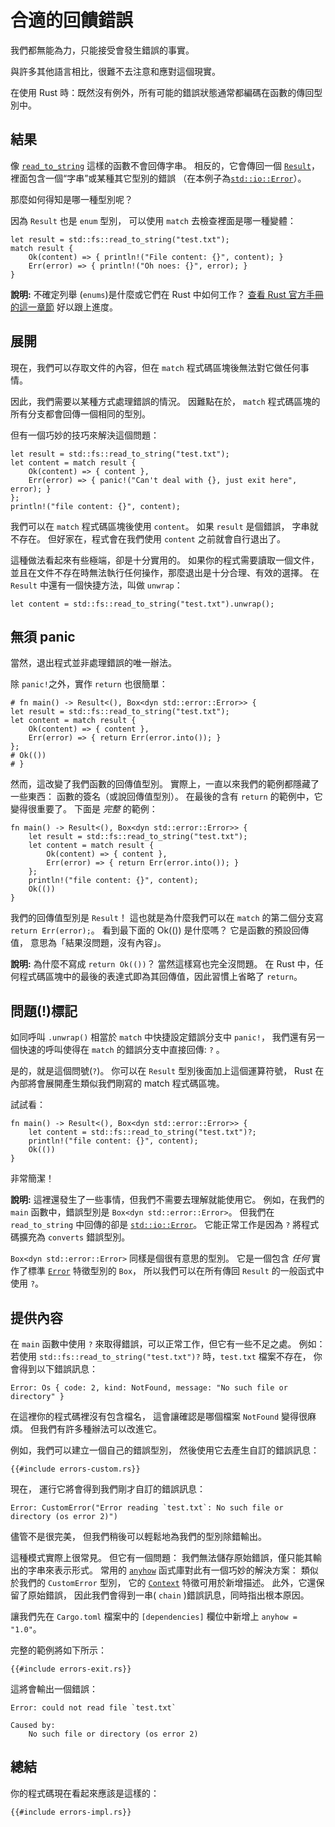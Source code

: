# 合適的回饋錯誤

我們都無能為力，只能接受會發生錯誤的事實。

與許多其他語言相比，很難不去注意和應對這個現實。

在使用 Rust 時：既然沒有例外，所有可能的錯誤狀態通常都編碼在函數的傳回型別中。

## 結果

像 [`read_to_string`] 這樣的函數不會回傳字串。
相反的，它會傳回一個 [`Result`]，裡面包含一個“字串”或某種其它型別的錯誤
（在本例子為[`std::io::Error`]）。

[`read_to_string`]: https://doc.rust-lang.org/1.39.0/std/fs/fn.read_to_string.html
[`Result`]: https://doc.rust-lang.org/1.39.0/std/result/index.html
[`std::io::Error`]: https://doc.rust-lang.org/1.39.0/std/io/type.Result.html

那麼如何得知是哪一種型別呢？ 

因為 `Result` 也是 `enum` 型別， 
可以使用 `match` 去檢查裡面是哪一種變體：

```rust,no_run
let result = std::fs::read_to_string("test.txt");
match result {
    Ok(content) => { println!("File content: {}", content); }
    Err(error) => { println!("Oh noes: {}", error); }
}
```

<aside>

**說明:**
不確定列舉 (`enums`)是什麼或它們在 Rust 中如何工作？
[查看 Rust 官方手冊的這一章節](https://doc.rust-lang.org/1.39.0/book/ch06-00-enums.html)
好以跟上進度。

</aside>

## 展開

現在，我們可以存取文件的內容，但在 `match` 程式碼區塊後無法對它做任何事情。 

因此，我們需要以某種方式處理錯誤的情況。 
因難點在於， `match` 程式碼區塊的所有分支都會回傳一個相同的型別。 

但有一個巧妙的技巧來解決這個問題：

```rust,no_run
let result = std::fs::read_to_string("test.txt");
let content = match result {
    Ok(content) => { content },
    Err(error) => { panic!("Can't deal with {}, just exit here", error); }
};
println!("file content: {}", content);
```

我們可以在 `match` 程式碼區塊後使用 `content`。 
如果 `result` 是個錯誤， 字串就不存在。 
但好家在，程式會在我們使用 `content` 之前就會自行退出了。

這種做法看起來有些極端，卻是十分實用的。 
如果你的程式需要讀取一個文件， 並且在文件不存在時無法執行任何操作，那麼退出是十分合理、有效的選擇。
在 `Result` 中還有一個快捷方法，叫做 `unwrap`：

```rust,no_run
let content = std::fs::read_to_string("test.txt").unwrap();
```

## 無須 panic

當然，退出程式並非處理錯誤的唯一辦法。 

除 `panic!`之外，實作 `return` 也很簡單：

```rust,no_run
# fn main() -> Result<(), Box<dyn std::error::Error>> {
let result = std::fs::read_to_string("test.txt");
let content = match result {
    Ok(content) => { content },
    Err(error) => { return Err(error.into()); }
};
# Ok(())
# }
```

然而，這改變了我們函數的回傳值型別。 
實際上，一直以來我們的範例都隱藏了一些東西： 函數的簽名（或說回傳值型別）。 
在最後的含有 `return` 的範例中，它變得很重要了。
下面是 _完整_ 的範例：

```rust,no_run
fn main() -> Result<(), Box<dyn std::error::Error>> {
    let result = std::fs::read_to_string("test.txt");
    let content = match result {
        Ok(content) => { content },
        Err(error) => { return Err(error.into()); }
    };
    println!("file content: {}", content);
    Ok(())
}
```

我們的回傳值型別是 `Result`！ 
這也就是為什麼我們可以在 `match` 的第二個分支寫 `return Err(error);`。 
看到最下面的 Ok(()) 是什麼嗎？ 
它是函數的預設回傳值， 意思為「結果沒問題，沒有內容」。

<aside>

**說明:**
為什麼不寫成 `return Ok(())`？ 
當然這樣寫也完全沒問題。 
在 Rust 中，任何程式碼區塊中的最後的表達式即為其回傳值，因此習慣上省略了 `return`。

</aside>

## 問題(!)標記

如同呼叫 `.unwrap()` 相當於 `match` 中快捷設定錯誤分支中 `panic!`，
我們還有另一個快速的呼叫使得在 `match` 的錯誤分支中直接回傳: `?` 。 

是的，就是這個問號(`?`)。 
你可以在 `Result` 型別後面加上這個運算符號， 
Rust 在內部將會展開產生類似我們剛寫的 match 程式碼區塊。

試試看：

```rust,no_run
fn main() -> Result<(), Box<dyn std::error::Error>> {
    let content = std::fs::read_to_string("test.txt")?;
    println!("file content: {}", content);
    Ok(())
}
```

非常簡潔！

<aside>

**說明:**
這裡還發生了一些事情，但我們不需要去理解就能使用它。 
例如，在我們的 `main` 函數中，錯誤型別是 `Box<dyn std::error::Error>`。 
但我們在 `read_to_string` 中回傳的卻是 [`std::io::Error`]。 
它能正常工作是因為 `?` 將程式碼擴充為 `converts` 錯誤型別。

`Box<dyn std::error::Error>` 同樣是個很有意思的型別。 
它是一個包含 _任何_ 實作了標準 [`Error`][`std::error::Error`] 特徵型別的 `Box`， 
所以我們可以在所有傳回 `Result` 的一般函式中使用 `?`。

[`std::error::Error`]: https://doc.rust-lang.org/1.39.0/std/error/trait.Error.html

</aside>

## 提供內容

在 `main` 函數中使用 `?` 來取得錯誤，可以正常工作，但它有一些不足之處。 
例如：
若使用 `std::fs::read_to_string("test.txt")?` 時，`test.txt` 檔案不存在，
你會得到以下錯誤訊息：

```text
Error: Os { code: 2, kind: NotFound, message: "No such file or directory" }
```

在這裡你的程式碼裡沒有包含檔名，
這會讓確認是哪個檔案 `NotFound` 變得很麻煩。
但我們有許多種辦法可以改進它。

例如，我們可以建立一個自己的錯誤型別，
然後使用它去產生自訂的錯誤訊息：

```rust,ignore
{{#include errors-custom.rs}}
```

現在，
運行它將會得到我們剛才自訂的錯誤訊息：

```text
Error: CustomError("Error reading `test.txt`: No such file or directory (os error 2)")
```

儘管不是很完美，
但我們稍後可以輕鬆地為我們的型別除錯輸出。

這種模式實際上很常見。
但它有一個問題：
我們無法儲存原始錯誤，僅只能其輸出的字串來表示形式。
常用的 [`anyhow`] 函式庫對此有一個巧妙的解決方案：
類似於我們的 `CustomError` 型別，
它的 [`Context`] 特徵可用於新增描述。
此外，它還保留了原始錯誤，
因此我們會得到一串( `chain` )錯誤訊息，同時指出根本原因。

[`anyhow`]: https://docs.rs/anyhow
[`Context`]: https://docs.rs/anyhow/1.0/anyhow/trait.Context.html

讓我們先在 `Cargo.toml` 檔案中的 `[dependencies]` 欄位中新增上 `anyhow = "1.0"`。

完整的範例將如下所示：

```rust,ignore
{{#include errors-exit.rs}}
```

這將會輸出一個錯誤：

```text
Error: could not read file `test.txt`

Caused by:
    No such file or directory (os error 2)
```

## 總結

你的程式碼現在看起來應該是這樣的：

```rust,ignore
{{#include errors-impl.rs}}
```

